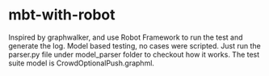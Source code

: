 # mbt-with-robot
</n>
Inspired by graphwalker, and use Robot Framework to run the test and generate the log.
Model based testing, no cases were scripted.
Just run the parser.py file under model_parser folder to checkout how it works.
The test suite model is CrowdOptionalPush.graphml.
